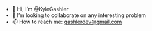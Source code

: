 - 👋 Hi, I’m @KyleGashler
- 💞️ I’m looking to collaborate on any interesting problem
- 📫 How to reach me: gashlerdev@gmail.com
